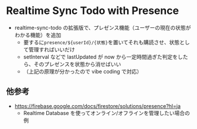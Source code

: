 # Realtime Sync Todo with Presence

- realtime-sync-todo の拡張版で、プレゼンス機能（ユーザーの現在の状態がわかる機能）を追加
  - 要するに`presence/${userId}/{状態}`を置いてそれも購読させ、状態として管理すればいいだけ
  - setInterval などで lastUpdated が now から一定時間過ぎた判定をしたら、そのプレゼンスを状態から消せばいい
  - （上記の原理が分かったので vibe coding で対応）

## 他参考

- <https://firebase.google.com/docs/firestore/solutions/presence?hl=ja>
  - Realtime Database を使ってオンライン/オフラインを管理したい場合の例
